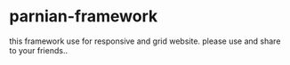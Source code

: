 # parnian-framework
this framework use for responsive and grid website. please use and share to your friends..
